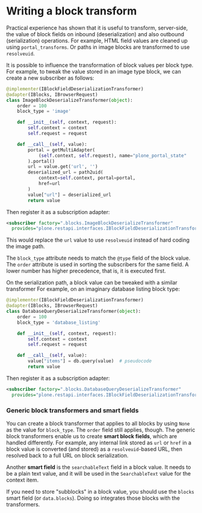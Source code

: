 # Writing a block transform

Practical experience has shown that it is useful to transform, server-side, the value of block fields on inbound (deserialization) and also outbound (serialization) operations.
For example, HTML field values are cleaned up using `portal_transforms`.
Or paths in image blocks are transformed to use `resolveuid`.

It is possible to influence the transformation of block values per block type.
For example, to tweak the value stored in an image type block, we can create a new subscriber as follows:

```python
@implementer(IBlockFieldDeserializationTransformer)
@adapter(IBlocks, IBrowserRequest)
class ImageBlockDeserializeTransformer(object):
    order = 100
    block_type = 'image'

    def __init__(self, context, request):
        self.context = context
        self.request = request

    def __call__(self, value):
        portal = getMultiAdapter(
            (self.context, self.request), name="plone_portal_state"
        ).portal()
        url = value.get('url', '')
        deserialized_url = path2uid(
            context=self.context, portal=portal,
            href=url
        )
        value["url"] = deserialized_url
        return value
```

Then register it as a subscription adapter:

```xml
<subscriber factory=".blocks.ImageBlockDeserializeTransformer"
  provides="plone.restapi.interfaces.IBlockFieldDeserializationTransformer"/>
```

This would replace the `url` value to use `resolveuid` instead of hard coding the image path.

The `block_type` attribute needs to match the `@type` field of the block value.
The `order` attribute is used in sorting the subscribers for the same field.
A lower number has higher precedence, that is, it is executed first.

On the serialization path, a block value can be tweaked with a similar transformer
For example, on an imaginary database listing block type:

```python
@implementer(IBlockFieldDeserializationTransformer)
@adapter(IBlocks, IBrowserRequest)
class DatabaseQueryDeserializeTransformer(object):
    order = 100
    block_type = 'database_listing'

    def __init__(self, context, request):
        self.context = context
        self.request = request

    def __call__(self, value):
        value["items"] = db.query(value)  # pseudocode
        return value
```

Then register it as a subscription adapter:

```xml
<subscriber factory=".blocks.DatabaseQueryDeserializeTransformer"
  provides="plone.restapi.interfaces.IBlockFieldDeserializationTransformer"/>
```

### Generic block transformers and smart fields

You can create a block transformer that applies to all blocks by using `None` as the value for `block_type`.
The `order` field still applies, though.
The generic block transformers enable us to create **smart block fields**, which are handled differently.
For example, any internal link stored as `url` or `href` in a block value is converted (and stored) as a `resolveuid`-based URL, then resolved back to a full URL on block serialization.

Another **smart field** is the `searchableText` field in a block value.
It needs to be a plain text value, and it will be used in the `SearchableText` value for the context item.

If you need to store "subblocks" in a block value, you should use the `blocks` smart field (or `data.blocks`).
Doing so integrates those blocks with the transformers.
